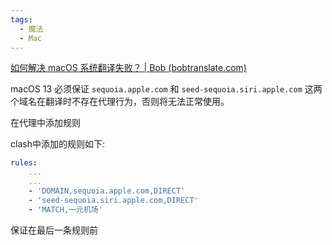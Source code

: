 ```yaml
---
tags:
  - 魔法
  - Mac
---
```



[如何解决 macOS 系统翻译失败？ | Bob (bobtranslate.com)](https://bobtranslate.com/faq/apple-translate-error.html#%E9%97%AE%E9%A2%98-3)

macOS 13 必须保证 `sequoia.apple.com` 和 `seed-sequoia.siri.apple.com` 这两个域名在翻译时不存在代理行为，否则将无法正常使用。

在代理中添加规则

clash中添加的规则如下:

```yml
rules:
	...
	...
    - 'DOMAIN,sequoia.apple.com,DIRECT'
    - 'seed-sequoia.siri.apple.com,DIRECT'
    - 'MATCH,一元机场'
```

保证在最后一条规则前